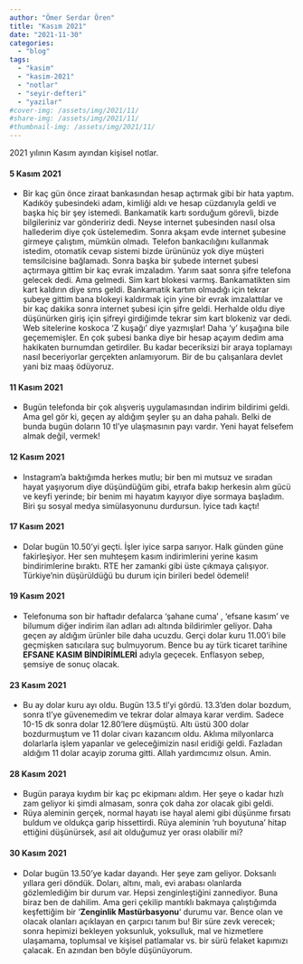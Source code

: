 ```yaml
---
author: "Ömer Serdar Ören"
title: "Kasım 2021"
date: "2021-11-30"
categories: 
  - "blog"
tags: 
  - "kasim"
  - "kasim-2021"
  - "notlar"
  - "seyir-defteri"
  - "yazilar"
#cover-img: /assets/img/2021/11/
#share-img: /assets/img/2021/11/
#thumbnail-img: /assets/img/2021/11/
---
```


2021 yılının Kasım ayından kişisel notlar.

#### 5 Kasım 2021

- Bir kaç gün önce ziraat bankasından hesap açtırmak gibi bir hata yaptım. Kadıköy şubesindeki adam, kimliği aldı ve hesap cüzdanıyla geldi ve başka hiç bir şey istemedi. Bankamatik kartı sorduğum görevli, bizde bilgileriniz var göndeririz dedi. Neyse internet şubesinden nasıl olsa hallederim diye çok üstelemedim. Sonra akşam evde internet şubesine girmeye çalıştım, mümkün olmadı. Telefon bankacılığını kullanmak istedim, otomatik cevap sistemi bizde ürününüz yok diye müşteri temsilcisine bağlamadı. Sonra başka bir şubede internet şubesi açtırmaya gittim bir kaç evrak imzaladım. Yarım saat sonra şifre telefona gelecek dedi. Ama gelmedi. Sim kart blokesi varmış. Bankamatikten sim kart kaldırın diye sms geldi. Bankamatik kartım olmadığı için tekrar şubeye gittim bana blokeyi kaldırmak için yine bir evrak imzalattılar ve bir kaç dakika sonra internet şubesi için şifre geldi. Herhalde oldu diye düşünürken giriş için şifreyi girdiğimde tekrar sim kart blokeniz var dedi. Web sitelerine koskoca ‘Z kuşağı’ diye yazmışlar! Daha ‘y’ kuşağına bile geçememişler. En çok şubesi banka diye bir hesap açayım dedim ama hakikaten burnumdan getirdiler. Bu kadar beceriksizi bir araya toplamayı nasıl beceriyorlar gerçekten anlamıyorum. Bir de bu çalışanlara devlet yani biz maaş ödüyoruz.

#### 11 Kasım 2021

- Bugün telefonda bir çok alışveriş uygulamasından indirim bildirimi geldi. Ama gel gör ki, geçen ay aldığım şeyler şu an daha pahalı. Belki de bunda bugün doların 10 tl’ye ulaşmasının payı vardır. Yeni hayat felsefem almak değil, vermek!

#### 12 Kasım 2021

- Instagram’a baktığımda herkes mutlu; bir ben mi mutsuz ve sıradan hayat yaşıyorum diye düşündüğüm gibi, etrafa bakıp herkesin alım gücü ve keyfi yerinde; bir benim mi hayatım kayıyor diye sormaya başladım. Biri şu sosyal medya simülasyonunu durdursun. İyice tadı kaçtı!

#### 17 Kasım 2021

- Dolar bugün 10.50’yi geçti. İşler iyice sarpa sarıyor. Halk günden güne fakirleşiyor. Her sen muhteşem kasım indirimlerini yerine kasım bindirimlerine bıraktı. RTE her zamanki gibi üste çıkmaya çalışıyor. Türkiye’nin düşürüldüğü bu durum için birileri bedel ödemeli!

#### 19 Kasım 2021

- Telefonuma son bir haftadır defalarca ‘şahane cuma’ , ‘efsane kasım’ ve bilumum diğer indirim ilan adları adı altında bildirimler geliyor. Daha geçen ay aldığım ürünler bile daha ucuzdu. Gerçi dolar kuru 11.00’i bile geçmişken satıcılara suç bulmuyorum. Bence bu ay türk ticaret tarihine **EFSANE KASIM BİNDİRİMLERİ** adıyla geçecek. Enflasyon sebep, şemsiye de sonuç olacak.

#### 23 Kasım 2021

- Bu ay dolar kuru ayı oldu. Bugün 13.5 tl’yi gördü. 13.3’den dolar bozdum, sonra tl’ye güvenemedim ve tekrar dolar almaya karar verdim. Sadece 10-15 dk sonra dolar 12.80’lere düşmüştü. Altı üstü 300 dolar bozdurmuştum ve 11 dolar civarı kazancım oldu. Aklıma milyonlarca dolarlarla işlem yapanlar ve geleceğimizin nasıl eridiği geldi. Fazladan aldığım 11 dolar acayip zoruma gitti. Allah yardımcımız olsun. Amin.

#### 28 Kasım 2021

- Bugün paraya kıydım bir kaç pc ekipmanı aldım. Her şeye o kadar hızlı zam geliyor ki şimdi almasam, sonra çok daha zor olacak gibi geldi.
- Rüya aleminin gerçek, normal hayatı ise hayal alemi gibi düşünme fırsatı buldum ve oldukça garip hissettirdi. Rüya aleminin ‘ruh boyutuna’ hitap ettiğini düşünürsek, asıl ait olduğumuz yer orası olabilir mi?

#### 30 Kasım 2021

- Dolar bugün 13.50’ye kadar dayandı. Her şeye zam geliyor. Doksanlı yıllara geri döndük. Doları, altını, malı, evi arabası olanlarda gözlemlediğim bir durum var. Hepsi zenginleştiğini zannediyor. Buna biraz ben de dahilim. Ama geri çekilip mantıklı bakmaya çalıştığımda keşfettiğim bir ‘**Zenginlik Mastürbasyonu**‘ durumu var. Bence olan ve olacak olanları açıklayan en çarpıcı tanım bu! Bir süre zevk verecek; sonra hepimizi bekleyen yoksunluk, yoksulluk, mal ve hizmetlere ulaşamama, toplumsal ve kişisel patlamalar vs. bir sürü felaket kapımızı çalacak. En azından ben böyle düşünüyorum.
